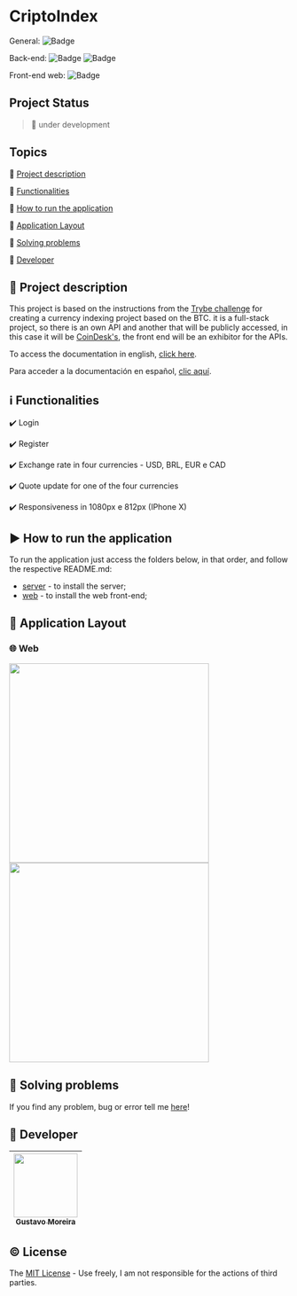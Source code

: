 # CriptoIndex

General: ![Badge](https://img.shields.io/badge/types-Flow%20%7C%20TypeScript-blue)

Back-end: ![Badge](https://img.shields.io/badge/node-%3E%3D%2012.18.2-brightgreen) ![Badge](https://img.shields.io/badge/PostgreSQL-v12.0-lightblue)

Front-end web: ![Badge](https://img.shields.io/badge/Bootcamp%20Rocketseat-ReactJS-blueviolet)

## Project Status

> 🚧 under development

## Topics

🔹 [Project description](#link-project-description)

🔹 [Functionalities](#information_source-functionalities)

🔹 [How to run the application](#arrow_forward-how-to-run-the-application)

🔹 [Application Layout](#scroll-application-layout)

🔹 [Solving problems](#hammer-solving-problems)

🔹 [Developer](#octopus-Developer)

## :link: Project description

<p align="justify">
  
  This project is based on the instructions from the [Trybe challenge](https://github.com/betrybe/technical-test) for creating a currency indexing project based on the BTC. it is a full-stack project, so there is an own API and another that will be publicly accessed, in this case it will be [CoinDesk's](https://www.coindesk.com/coindesk-api), the front end will be an exhibitor for the APIs.

  To access the documentation in english, [click here]().
  
  Para acceder a la documentación en español, [clic aquí]().

</p>

## :information_source: Functionalities

✔️ Login

✔️ Register

✔️ Exchange rate in four currencies - USD, BRL, EUR e CAD

✔️ Quote update for one of the four currencies

✔️ Responsiveness in 1080px e 812px (IPhone X)

## :arrow_forward: How to run the application

To run the application just access the folders below, in that order, and follow the respective README.md:

- [server](https://github.com/MGustav0/CriptoIndex/blob/main/api) - to install the server;
- [web](https://github.com/MGustav0/CriptoIndex/blob/main/web) - to install the web front-end;

## :scroll: Application Layout

### 🌐 Web

<img src="" width="360" heigth="640" />   <img src="" width="360" heigth="640" />

## :hammer: Solving problems

If you find any problem, bug or error tell me [here](https://github.com/MGustav0/CriptoIndex/issues)!

## :octopus: Developer

| [<img src="https://avatars1.githubusercontent.com/u/18315899?s=460&u=54d9c6ea66f2b27120bf39dabe1d36ff22a92b9d&v=4>][(https://github.com/MGustav0](https://avatars1.githubusercontent.com/u/18315899?s=460&u=54d9c6ea66f2b27120bf39dabe1d36ff22a92b9d&v=4))" width=115><br><sub>Gustavo Moreira</sub>](https://github.com/MGustav0) |
| :---: |

## :copyright: License

The [MIT License](https://opensource.org/licenses/MIT) - Use freely, I am not responsible for the actions of third parties.
